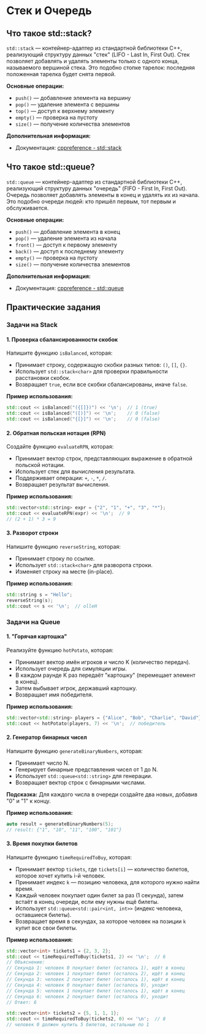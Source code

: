 # Стек и Очередь

## Что такое std::stack?
`std::stack` — контейнер-адаптер из стандартной библиотеки C++, реализующий структуру данных "стек" (LIFO - Last In, First Out).
Стек позволяет добавлять и удалять элементы только с одного конца, называемого вершиной стека.
Это подобно стопке тарелок: последняя положенная тарелка будет снята первой.

**Основные операции:**
- `push()` — добавление элемента на вершину
- `pop()` — удаление элемента с вершины
- `top()` — доступ к верхнему элементу
- `empty()` — проверка на пустоту
- `size()` — получение количества элементов

**Дополнительная информация:**
* Документация: [cppreference - std::stack](https://en.cppreference.com/w/cpp/container/stack)

## Что такое std::queue?
`std::queue` — контейнер-адаптер из стандартной библиотеки C++, реализующий структуру данных "очередь" (FIFO - First In, First Out). Очередь позволяет добавлять элементы в конец и удалять их из начала. Это подобно очереди людей: кто пришёл первым, тот первым и обслуживается.

**Основные операции:**
- `push()` — добавление элемента в конец
- `pop()` — удаление элемента из начала
- `front()` — доступ к первому элементу
- `back()` — доступ к последнему элементу
- `empty()` — проверка на пустоту
- `size()` — получение количества элементов

**Дополнительная информация:**
* Документация: [cppreference - std::queue](https://en.cppreference.com/w/cpp/container/queue)

## Практические задания

### Задачи на Stack

#### 1. Проверка сбалансированности скобок
Напишите функцию `isBalanced`, которая:
- Принимает строку, содержащую скобки разных типов: `()`, `[]`, `{}`.
- Использует `std::stack<char>` для проверки правильности расстановки скобок.
- Возвращает `true`, если все скобки сбалансированы, иначе `false`.

**Пример использования:**
```cpp
std::cout << isBalanced("({[]})") << '\n';  // 1 (true)
std::cout << isBalanced("([)]") << '\n';    // 0 (false)
std::cout << isBalanced("{[}]") << '\n';    // 0 (false)
```

#### 2. Обратная польская нотация (RPN)
Создайте функцию `evaluateRPN`, которая:
- Принимает вектор строк, представляющих выражение в обратной польской нотации.
- Использует стек для вычисления результата.
- Поддерживает операции: `+`, `-`, `*`, `/`.
- Возвращает результат вычисления.

**Пример использования:**
```cpp
std::vector<std::string> expr = {"2", "1", "+", "3", "*"};
std::cout << evaluateRPN(expr) << '\n';  // 9
// (2 + 1) * 3 = 9
```

#### 3. Разворот строки
Напишите функцию `reverseString`, которая:
- Принимает строку по ссылке.
- Использует `std::stack<char>` для разворота строки.
- Изменяет строку на месте (in-place).

**Пример использования:**
```cpp
std::string s = "Hello";
reverseString(s);
std::cout << s << '\n';  // olleH
```

### Задачи на Queue

#### 1. "Горячая картошка"
Реализуйте функцию `hotPotato`, которая:
- Принимает вектор имён игроков и число K (количество передач).
- Использует очередь для симуляции игры.
- В каждом раунде K раз передаёт "картошку" (перемещает элемент в конец).
- Затем выбывает игрок, державший картошку.
- Возвращает имя победителя.

**Пример использования:**
```cpp
std::vector<std::string> players = {"Alice", "Bob", "Charlie", "David"};
std::cout << hotPotato(players, 7) << '\n';  // победитель
```

#### 2. Генератор бинарных чисел
Напишите функцию `generateBinaryNumbers`, которая:
- Принимает число N.
- Генерирует бинарные представления чисел от 1 до N.
- Использует `std::queue<std::string>` для генерации.
- Возвращает вектор строк с бинарными числами.

**Подсказка:** Для каждого числа в очереди создайте два новых, добавив "0" и "1" к концу.

**Пример использования:**
```cpp
auto result = generateBinaryNumbers(5);
// result: {"1", "10", "11", "100", "101"}
```

#### 3. Время покупки билетов
Напишите функцию `timeRequiredToBuy`, которая:
- Принимает вектор `tickets`, где `tickets[i]` — количество билетов, которое хочет купить i-й человек.
- Принимает индекс `k` — позицию человека, для которого нужно найти время.
- Каждый человек покупает один билет за раз (1 секунда), затем встаёт в конец очереди, если ему нужны ещё билеты.
- Использует `std::queue<std::pair<int, int>>` (индекс человека, оставшиеся билеты).
- Возвращает время в секундах, за которое человек на позиции `k` купит все свои билеты.

**Пример использования:**
```cpp
std::vector<int> tickets1 = {2, 3, 2};
std::cout << timeRequiredToBuy(tickets1, 2) << '\n';  // 6
// Объяснение:
// Секунда 1: человек 0 покупает билет (осталось 1), идёт в конец
// Секунда 2: человек 1 покупает билет (осталось 2), идёт в конец
// Секунда 3: человек 2 покупает билет (осталось 1), идёт в конец
// Секунда 4: человек 0 покупает билет (осталось 0), уходит
// Секунда 5: человек 1 покупает билет (осталось 1), идёт в конец
// Секунда 6: человек 2 покупает билет (осталось 0), уходит
// Ответ: 6

std::vector<int> tickets2 = {5, 1, 1, 1};
std::cout << timeRequiredToBuy(tickets2, 0) << '\n';  // 8
// человек 0 должен купить 5 билетов, остальные по 1
```
